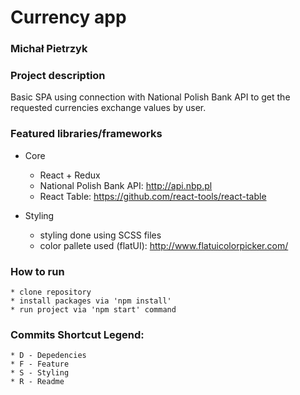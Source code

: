 # Currency app

### Michał Pietrzyk

### Project description


Basic SPA using connection with National Polish Bank API to get the requested currencies exchange values by user.


### Featured libraries/frameworks

* Core

    * React + Redux
    * National Polish Bank API: http://api.nbp.pl
    * React Table: https://github.com/react-tools/react-table


* Styling

    * styling done using SCSS files
    * color pallete used (flatUI): http://www.flatuicolorpicker.com/


### How to run

    * clone repository
    * install packages via 'npm install'
    * run project via 'npm start' command


### Commits Shortcut Legend:

    * D - Depedencies
    * F - Feature
    * S - Styling
    * R - Readme



